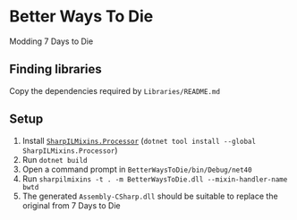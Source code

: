 ﻿# Better Ways To Die

Modding 7 Days to Die

## Finding libraries

Copy the dependencies required by `Libraries/README.md`

## Setup

1. Install [`SharpILMixins.Processor`](https://www.nuget.org/packages/SharpILMixins.Processor/) (`dotnet tool install --global SharpILMixins.Processor`)
2. Run `dotnet build`
3. Open a command prompt in `BetterWaysToDie/bin/Debug/net40`
4. Run `sharpilmixins -t . -m BetterWaysToDie.dll --mixin-handler-name bwtd`
5. The generated `Assembly-CSharp.dll` should be suitable to replace the original from 7 Days to Die
